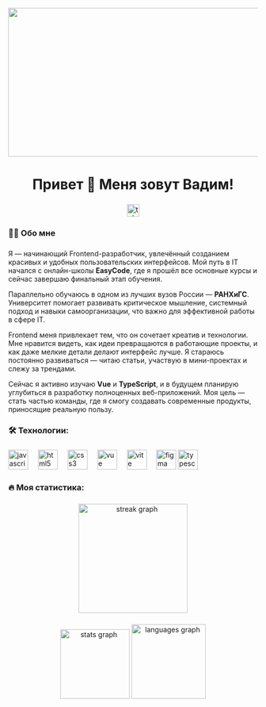 <br clear="both">

<div align="center">
  <img height="300" width="600" src="https://user-images.githubusercontent.com/74038190/225813708-98b745f2-7d22-48cf-9150-083f1b00d6c9.gif" />
</div>

###

<h1 align="center">Привет 👋 Меня зовут Вадим!</h1>

###

<div align="center">
  <a href="https://t.me/Takatakato" target="_blank">
    <img src="https://img.shields.io/static/v1?message=Telegram&logo=telegram&label=&color=2CA5E0&logoColor=white&labelColor=&style=for-the-badge" height="25" alt="telegram logo" />
  </a>
</div>

###

###

<h3 align="left">👨‍💻 Обо мне</h3>

###

<p align="left">
Я — начинающий Frontend-разработчик, увлечённый созданием красивых и удобных пользовательских интерфейсов. Мой путь в IT начался с онлайн-школы <strong>EasyCode</strong>, где я прошёл все основные курсы и сейчас завершаю финальный этап обучения.

Параллельно обучаюсь в одном из лучших вузов России — <strong>РАНХиГС</strong>. Университет помогает развивать критическое мышление, системный подход и навыки самоорганизации, что важно для эффективной работы в сфере IT.

Frontend меня привлекает тем, что он сочетает креатив и технологии. Мне нравится видеть, как идеи превращаются в работающие проекты, и как даже мелкие детали делают интерфейс лучше. Я стараюсь постоянно развиваться — читаю статьи, участвую в мини-проектах и слежу за трендами.

Сейчас я активно изучаю <strong>Vue</strong> и <strong>TypeScript</strong>, и в будущем планирую углубиться в разработку полноценных веб-приложений. Моя цель — стать частью команды, где я смогу создавать современные продукты, приносящие реальную пользу.

</p>

###

<h3 align="left">🛠 Технологии:</h3>

###

<div align="left">

  <img src="https://cdn.jsdelivr.net/gh/devicons/devicon/icons/javascript/javascript-original.svg" height="40" alt="javascript logo" />
  <img width="12" />
  <img src="https://cdn.jsdelivr.net/gh/devicons/devicon/icons/html5/html5-original.svg" height="40" alt="html5 logo" />
  <img width="12" />
  <img src="https://cdn.jsdelivr.net/gh/devicons/devicon/icons/css3/css3-original.svg" height="40" alt="css3 logo" />
  <img width="12" />
  <img src="https://cdn.jsdelivr.net/gh/devicons/devicon/icons/vuejs/vuejs-original.svg" height="40" alt="vue logo" />
  <img width="12" />
  <img src="https://skillicons.dev/icons?i=vite" height="40" alt="vite logo" />
  <img width="12" />
  <img src="https://cdn.jsdelivr.net/gh/devicons/devicon/icons/figma/figma-original.svg" height="40" alt="figma logo" />
     <img src="https://cdn.jsdelivr.net/gh/devicons/devicon/icons/typescript/typescript-original.svg" height="40" alt="typescript logo" />

</div>

###

<h3 align="left">🔥 Моя статистика:</h3>

###

<div align="center">
  <img src="https://streak-stats.demolab.com?user=Vadim-Axt&locale=ru&mode=daily&theme=dark&hide_border=false&border_radius=5&order=3" height="220" alt="streak graph" />
</div>

###

<div align="center">
  <img src="https://github-readme-stats.vercel.app/api?username=Vadim-Axt&hide_title=false&hide_rank=false&show_icons=true&include_all_commits=true&count_private=true&disable_animations=false&theme=dracula&locale=ru&hide_border=false&order=1" height="140" alt="stats graph" />
  <img src="https://github-readme-stats.vercel.app/api/top-langs?username=Vadim-Axt&locale=ru&hide_title=false&layout=compact&card_width=320&langs_count=5&theme=dracula&hide_border=false&order=2" height="150" alt="languages graph" />
</div>
